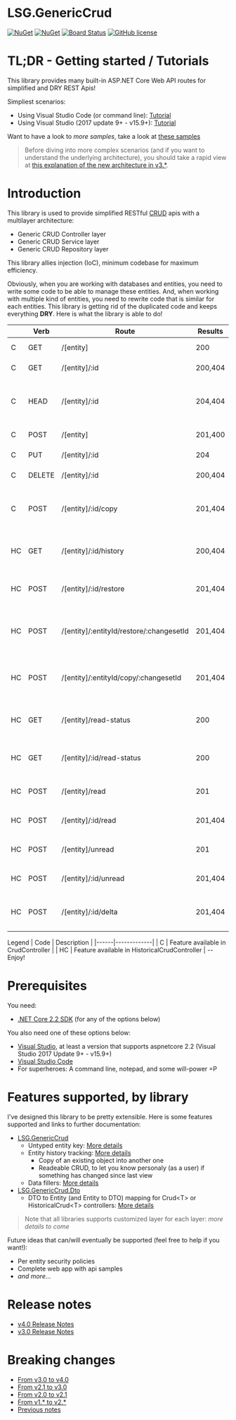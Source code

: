 # LSG.GenericCrud
[![NuGet](https://img.shields.io/nuget/dt/LSG.GenericCrud.svg)](https://www.nuget.org/packages/LSG.GenericCrud)
[![NuGet](https://img.shields.io/nuget/v/LSG.GenericCrud.svg)](https://www.nuget.org/packages/LSG.GenericCrud)
[![Board Status](https://dev.azure.com/lonesomegeek/ddef9b23-a7fc-461f-ade2-bcb9e4e6e579/e5c916ea-37ad-4bba-9ab4-ad6a5070fe19/_apis/work/boardbadge/3c551e06-0bb9-4488-8681-5d1b7cbbaea2)](https://dev.azure.com/lonesomegeek/ddef9b23-a7fc-461f-ade2-bcb9e4e6e579/_boards/board/t/e5c916ea-37ad-4bba-9ab4-ad6a5070fe19/Microsoft.RequirementCategory)
[![GitHub license](https://img.shields.io/github/license/lonesomegeek/LSG.GenericCrud.svg)](https://github.com/lonesomegeek/LSG.GenericCrud/blob/master/LICENSE)

# TL;DR - Getting started / Tutorials

This library provides many built-in ASP.NET Core Web API routes for simplified and DRY REST Apis!

Simpliest scenarios:
- Using Visual Studio Code (or command line): [Tutorial](docs/1_TutorialAcocuntCrudVisualStudioCode.md)
- Using Visual Studio (2017 update 9+ - v15.9+): [Tutorial](docs/1_TutorialAcocuntCrudVisualStudio.md)

Want to have a look to *more samples*, take a look at [these samples](LSG.GenericCrud.Samples/README.md)

> Before diving into more complex scenarios (and if you want to understand the underlying architecture), you should take a rapid view at [this explanation of the new architecture in v3.*](./docs/ReleaseNotes-v3.0.md).

# Introduction
This library is used to provide simplified RESTful [CRUD](https://en.wikipedia.org/wiki/Create,_read,_update_and_delete) apis with a multilayer architecture:
- Generic CRUD Controller layer
- Generic CRUD Service layer
- Generic CRUD Repository layer 

This library allies injection (IoC), minimum codebase for maximum efficiency.

Obviously, when you are working with databases and entities, you need to write some code to be able to manage these entities. And, when working with multiple kind of entities, you need to rewrite code that is similar for each entities. This library is getting rid of the duplicated code and keeps everything **DRY**. Here is what the library is able to do!

| 	 | Verb    |	Route	                                 | Results   | Description |
|----|----------|--------------------------------------------|-----------|-------------|
| C  |	GET     | /[entity]	                                 | 200	     | Retreive all objects |
| C  |	GET     | /[entity]/:id	                             | 200,404	 | Retreive one object |
| C  |	HEAD    | /[entity]/:id	                             | 204,404	 | Get an indication of the existance of an object |
| C  |	POST    | /[entity]	                                 | 201,400	 | Create an object |
| C  |	PUT     | /[entity]/:id	                             | 204	     | Update an object |
| C  |	DELETE  | /[entity]/:id	                             | 200,404	 | Delete an object |
| C  |	POST    | /[entity]/:id/copy	                     | 201,404	 | Copy active version of an object in a new object |
| HC |	GET	    | /[entity]/:id/history	                     | 200,404	 | Get transaction history of an object |
| HC |	POST    | /[entity]/:id/restore	                     | 201,404	 | Restore a deleted object in a new object |
| HC |	POST    | /[entity]/:entityId/restore/:changesetId	 | 201,404	 | Restore a version of an object in the same object |
| HC |	POST    | /[entity]/:entityId/copy/:changesetId	     | 201,404	 | Copy a version of an object in to a new object |
| HC |	GET	    | /[entity]/read-status	                     | 200	     | Retreive all object with their read status |
| HC |	GET	    | /[entity]/:id/read-status	                 | 200	     | Retreive one object with its read status |
| HC |	POST    | /[entity]/read	                         | 201	     | Mark all objects as "read" |
| HC |	POST    | /[entity]/:id/read                     	 | 201,404	 | Mark one object as "read" |
| HC |	POST    | /[entity]/unread	                         | 201	     | Mark all object as "unread" |
| HC |	POST    | /[entity]/:id/unread	                     | 201,404	 | Mark one object as "unread" |
| HC |	POST    | /[entity]/:id/delta	                     | 201,404	 | Extract change delta of one object |

Legend
| Code | Description |
|------|-------------|
| C    | Feature available in CrudController |
| HC   | Feature available in HistoricalCrudController |
--Enjoy!

# Prerequisites
You need:
- [.NET Core 2.2 SDK](https://dotnet.microsoft.com/download/dotnet-core/2.2) (for any of the options below)

You also need one of these options below:
- [Visual Studio](https://www.visualstudio.com/downloads/), at least a version that supports aspnetcore 2.2 (Visual Studio 2017 Update 9+ - v15.9+)
- [Visual Studio Code](https://code.visualstudio.com/)
- For superheroes: A command line, notepad, and some will-power =P

# Features supported, by library

I've designed this library to be pretty extensible. Here is some features supported and links to further documentation:

- [LSG.GenericCrud](https://www.nuget.org/packages/LSG.GenericCrud/) 
    - Untyped entity key: [More details](./docs/FeatureUntypedEntityKey.md)
    - Entity history tracking: [More details](./docs/FeatureHistoricalCrud.md)
        - Copy of an existing object into another one
        - Readeable CRUD, to let you know personaly (as a user) if something has changed since last view
    - Data fillers: [More details](./docs/FeatureDataFillers.md)
- [LSG.GenericCrud.Dto](https://www.nuget.org/packages/LSG.GenericCrud.Dto/)
    - DTO to Entity (and Entity to DTO) mapping for Crud\<T> or HistoricalCrud\<T> controllers: [More details](./docs/FeatureDTO.md)

> Note that all libraries supports customized layer for each layer: *more details to come*

Future ideas that can/will eventually be supported (feel free to help if you want!):
- Per entity security policies
- Complete web app with api samples
- *and more*...

# Release notes
- [v4.0 Release Notes](docs/ReleaseNotes-v4.0.md)
- [v3.0 Release Notes](docs/ReleaseNotes-v3.0.md)

# Breaking changes
- [From v3.0 to v4.0](docs/BreakingChangesFrom-v3.0-to-v4.0.md)
- [From v2.1 to v3.0](docs/BreakingChangesFrom-v2.1-to-v3.0.md)
- [From v2.0 to v2.1](docs/BreakingChangesFrom-v2.0-to-v2.1.md)
- [From v1.* to v2.*](docs/BreakingChangesFrom-v1-to-v2.md)
- [Previous notes](docs/OldReleaseNotes.md)
